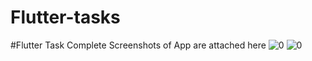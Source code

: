 # Flutter-tasks
#Flutter Task Complete
Screenshots of App are attached here
![0](https://user-images.githubusercontent.com/96694087/152040179-beac3666-af4a-4d2b-96ec-e01f565a25a3.jpg)
![0](https://user-images.githubusercontent.com/96694087/152040211-a72e0fa6-fa8a-434b-8412-9156b98704a2.jpg)
